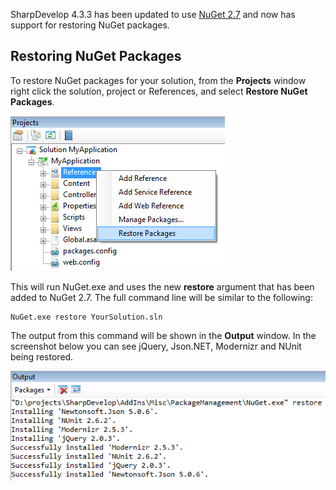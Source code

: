 SharpDevelop 4.3.3 has been updated to use [NuGet 2.7](http://docs.nuget.org/docs/release-notes/nuget-2.7) and now has support for restoring NuGet packages.

## Restoring NuGet Packages

To restore NuGet packages for your solution, from the **Projects** window right click the solution, project or References, and select **Restore NuGet Packages**.

![Restore NuGet Packages menu item](./Images/RestoreNuGetPackagesMenuItem.png)

This will run NuGet.exe and uses the new **restore** argument that has been added to NuGet 2.7. The full command line will be similar to the following:

    NuGet.exe restore YourSolution.sln

The output from this command will be shown in the **Output** window.  In the screenshot below you can see jQuery, Json.NET, Modernizr and NUnit being restored.

![NuGet Restore Output Window](./Images/NuGetPackageRestoreOutputWindow.png)



